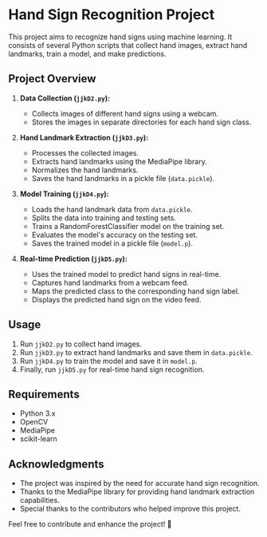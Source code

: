 
# Hand Sign Recognition Project

This project aims to recognize hand signs using machine learning. It consists of several Python scripts that collect hand images, extract hand landmarks, train a model, and make predictions.

## Project Overview

1. **Data Collection (`jjkD2.py`):**
   - Collects images of different hand signs using a webcam.
   - Stores the images in separate directories for each hand sign class.

2. **Hand Landmark Extraction (`jjkD3.py`):**
   - Processes the collected images.
   - Extracts hand landmarks using the MediaPipe library.
   - Normalizes the hand landmarks.
   - Saves the hand landmarks in a pickle file (`data.pickle`).

3. **Model Training (`jjkD4.py`):**
   - Loads the hand landmark data from `data.pickle`.
   - Splits the data into training and testing sets.
   - Trains a RandomForestClassifier model on the training set.
   - Evaluates the model's accuracy on the testing set.
   - Saves the trained model in a pickle file (`model.p`).

4. **Real-time Prediction (`jjkD5.py`):**
   - Uses the trained model to predict hand signs in real-time.
   - Captures hand landmarks from a webcam feed.
   - Maps the predicted class to the corresponding hand sign label.
   - Displays the predicted hand sign on the video feed.

## Usage

1. Run `jjkD2.py` to collect hand images.
2. Run `jjkD3.py` to extract hand landmarks and save them in `data.pickle`.
3. Run `jjkD4.py` to train the model and save it in `model.p`.
4. Finally, run `jjkD5.py` for real-time hand sign recognition.

## Requirements

- Python 3.x
- OpenCV
- MediaPipe
- scikit-learn

## Acknowledgments

- The project was inspired by the need for accurate hand sign recognition.
- Thanks to the MediaPipe library for providing hand landmark extraction capabilities.
- Special thanks to the contributors who helped improve this project.

Feel free to contribute and enhance the project! 🤝

